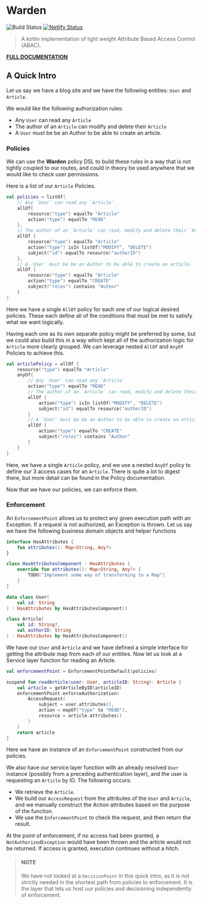 # Warden

![Build Status](https://travis-ci.org/lgwillmore/warden.svg?branch=master) [![Netlify Status](https://api.netlify.com/api/v1/badges/0d20e576-551e-42be-9e8c-66355d420603/deploy-status)](https://app.netlify.com/sites/warden-kotlin/deploys)

>A kotlin implementation of light weight Attribute Based Access Control (ABAC).

**[FULL DOCUMENTATION](https://warden-kotlin.netlify.com/)**

## A Quick Intro

Let us say we have a blog site and we have the following entities: `User` and `Article`.

We would like the following authorization rules:

 - Any `User` can read any `Article`
 - The author of an `Article` can modify and delete their `Article`
 - A `User` must be be an Author to be able to create an article.
 
### Policies
 
We can use the **Warden** policy DSL to build these rules in a way that is not tightly coupled to our routes, and could in theory be used anywhere that we would like to check user permissions.
 
Here is a list of our `Article` Policies.
```kotlin
val policies = listOf(
    // Any `User` can read any `Article`
    allOf{
        resource("type") equalTo "Article"
        action("type") equalTo "READ"
    },
    // The author of an `Article` can read, modify and delete their `Article`
    allOf {
        resource("type") equalTo "Article"
        action("type") isIn listOf("MODIFY", "DELETE")
        subject("id") equalTo resource("authorID")
    },
    // A `User` must be be an Author to be able to create an article.
    allOf {
        resource("type") equalTo "Article"
        action("type") equalTo "CREATE"
        subject("roles") contains "Author"
    }
)
 ```
Here we have a single `AllOf` policy for each one of our logical desired policies. These each define all of the conditions that must be met to satisfy what we want logically.

Having each one as its own separate policy might be preferred by some, but we could also build this in a way which kept all of the authorization logic for `Article` more clearly grouped. We can leverage nested `AllOf` and `AnyOf` Policies to achieve this.
```kotlin
val articlePolicy = allOf {
    resource("type") equalTo "Article"
    anyOf{
        // Any `User` can read any `Article`
        action("type") equalTo "READ"
        // The author of an `Article` can read, modify and delete their `Article`
        allOf {
            action("type") isIn listOf("MODIFY", "DELETE")
            subject("id") equalTo resource("authorID")
        }
        // A `User` must be be an Author to be able to create an article.
        allOf {
            action("type") equalTo "CREATE"
            subject("roles") contains "Author"
        }
    }
}
```
Here, we have a single `Article` policy, and we use a nested `AnyOf` policy to define our 3 access cases for an `Article`. There is quite a lot to digest there, but more detail can be found in the Policy documentation.

Now that we have our policies, we can enforce them.

### Enforcement

An `EnforcementPoint` allows us to protect any given execution path with an Exception. If a request is not authorized, an Exception is thrown. Let us say we have the following business domain objects and helper functions
```kotlin
interface HasAttributes {
    fun attributes(): Map<String, Any?>
}

class HasAttributesComponent : HasAttributes {
    override fun attributes(): Map<String, Any?> {
        TODO("Implement some way of transforming to a Map")
    }
}

data class User(
    val id: String
) : HasAttributes by HasAttributesComponent()

class Article(
    val id: String?,
    val authorID: String
) : HasAttributes by HasAttributesComponent()
```

We have our `User` and `Article` and we have defined a simple interface for getting the attribute map from each of our entities. Now let us look at a Service layer function for reading an Article.

```kotlin
val enforcementPoint = EnforcementPointDefault(policies)

suspend fun readArticle(user: User, articleID: String): Article {
    val article = getArticleByID(articleID)
    enforcementPoint.enforceAuthorization(
        AccessRequest(
            subject = user.attributes(),
            action = mapOf("type" to "READ"),
            resource = article.attributes()
        )
    )
    return article
}
```

Here we have an instance of an `EnforcementPoint` constructed from our policies.

We also have our service layer function with an already resolved `User` instance (possibly from a preceding authentication layer), and the user is requesting an `Article` by ID. The following occurs:

- We retrieve the `Article`.
- We build our `AccessRequest` from the attributes of the `User` and `Article`, and we manually construct the Action attributes based on the purpose of the function.
- We use the `EnforcementPoint` to check the request, and then return the result.

At the point of enforcement, if no access had been granted, a `NotAuthorizedException` would have been thrown and the article would not be returned. If access is granted, execution continues without a hitch.

> #### NOTE
> We have not looked at a `DecisionPoint` in this quick intro, as it is not strictly needed in the shortest path from policies to enforcement. It is the layer that lets us host our policies and decisioning independently of enforcement.
 

